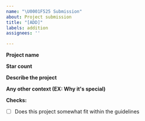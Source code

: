 ```yaml
---
name: "\U0001F525 Submission"
about: Project submission
title: "[ADD]"
labels: addition
assignees: ''

---
```


**Project name**

**Star count**

**Describe the project**

**Any other context (EX: Why it's special)**

**Checks:**
- [ ] Does this project somewhat fit within the guidelines
